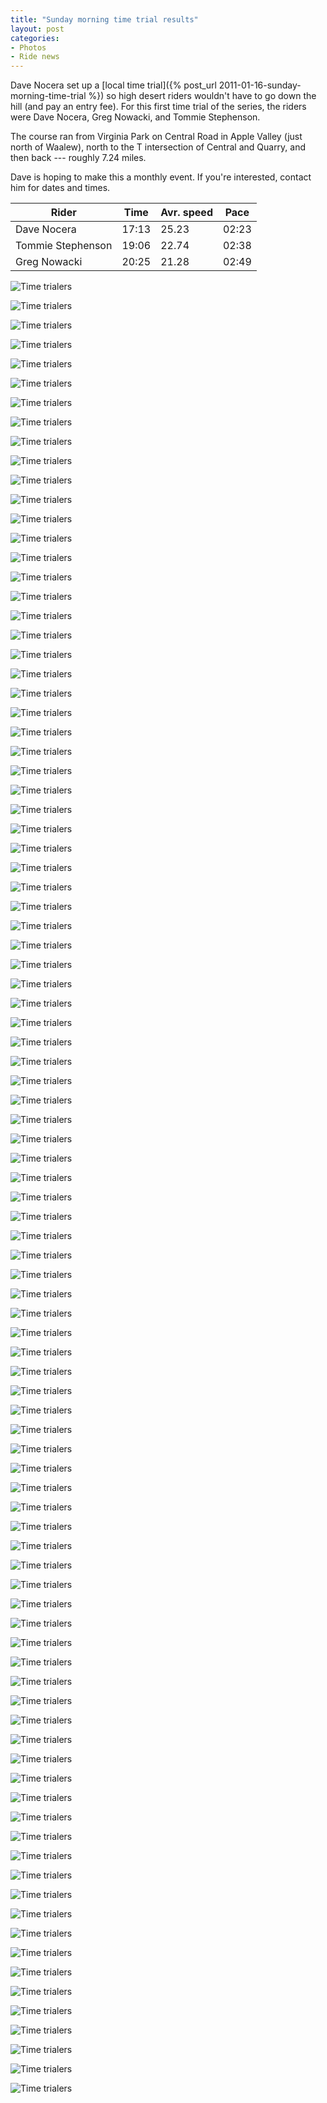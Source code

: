 ```yaml
---
title: "Sunday morning time trial results"
layout: post
categories:
- Photos
- Ride news
---
```


Dave Nocera set up a [local time trial]({% post_url 2011-01-16-sunday-morning-time-trial %}) so high desert riders wouldn't have to go down the hill (and pay an entry fee). For this first time trial of the series, the riders were Dave Nocera, Greg Nowacki, and Tommie Stephenson.

The course ran from Virginia Park on Central Road in Apple Valley (just north of Waalew), north to the T intersection of Central and Quarry, and then back --- roughly 7.24 miles.

Dave is hoping to make this a monthly event. If you're interested, contact him for dates and times.

<table>
	<thead>
		<tr>
			<th>Rider</th>
			<th>Time</th>
			<th>Avr. speed</th>
			<th>Pace</th>
		</tr>
	</thead>
	<tbody>
		<tr>
			<td>Dave Nocera</td>
			<td>17:13</td>
			<td>25.23</td>
			<td>02:23</td>
		</tr>
		<tr>
			<td>Tommie Stephenson</td>
			<td>19:06</td>
			<td>22.74</td>
			<td>02:38</td>
		</tr>
		<tr>
			<td>Greg Nowacki</td>
			<td>20:25</td>
			<td>21.28</td>
			<td>02:49</td>
		</tr>
	</tbody>
</table>

![Time trialers](/assets/img/2011/01/16-time-trials-008.jpg "16-time-trials-008.jpg")

![Time trialers](/assets/img/2011/01/16-time-trials-009.jpg "16-time-trials-009.jpg")

![Time trialers](/assets/img/2011/01/16-time-trials-010.jpg "16-time-trials-010.jpg")

![Time trialers](/assets/img/2011/01/16-time-trials-013.jpg "16-time-trials-013.jpg")

![Time trialers](/assets/img/2011/01/16-time-trials-014.jpg "16-time-trials-014.jpg")

![Time trialers](/assets/img/2011/01/16-time-trials-015.jpg "16-time-trials-015.jpg")

![Time trialers](/assets/img/2011/01/16-time-trials-016.jpg "16-time-trials-016.jpg")

![Time trialers](/assets/img/2011/01/16-time-trials-017.jpg "16-time-trials-017.jpg")

![Time trialers](/assets/img/2011/01/16-time-trials-018.jpg "16-time-trials-018.jpg")

![Time trialers](/assets/img/2011/01/16-time-trials-019.jpg "16-time-trials-019.jpg")

![Time trialers](/assets/img/2011/01/16-time-trials-020.jpg "16-time-trials-020.jpg")

![Time trialers](/assets/img/2011/01/16-time-trials-021.jpg "16-time-trials-021.jpg")

![Time trialers](/assets/img/2011/01/16-time-trials-022.jpg "16-time-trials-022.jpg")

![Time trialers](/assets/img/2011/01/16-time-trials-023.jpg "16-time-trials-023.jpg")

![Time trialers](/assets/img/2011/01/16-time-trials-024.jpg "16-time-trials-024.jpg")

![Time trialers](/assets/img/2011/01/16-time-trials-025.jpg "16-time-trials-025.jpg")

![Time trialers](/assets/img/2011/01/16-time-trials-026.jpg "16-time-trials-026.jpg")

![Time trialers](/assets/img/2011/01/16-time-trials-027.jpg "16-time-trials-027.jpg")

![Time trialers](/assets/img/2011/01/16-time-trials-028.jpg "16-time-trials-028.jpg")

![Time trialers](/assets/img/2011/01/16-time-trials-029.jpg "16-time-trials-029.jpg")

![Time trialers](/assets/img/2011/01/16-time-trials-030.jpg "16-time-trials-030.jpg")

![Time trialers](/assets/img/2011/01/16-time-trials-031.jpg "16-time-trials-031.jpg")

![Time trialers](/assets/img/2011/01/16-time-trials-032.jpg "16-time-trials-032.jpg")

![Time trialers](/assets/img/2011/01/16-time-trials-033.jpg "16-time-trials-033.jpg")

![Time trialers](/assets/img/2011/01/16-time-trials-035.jpg "16-time-trials-035.jpg")

![Time trialers](/assets/img/2011/01/16-time-trials-036.jpg "16-time-trials-036.jpg")

![Time trialers](/assets/img/2011/01/16-time-trials-037.jpg "16-time-trials-037.jpg")

![Time trialers](/assets/img/2011/01/16-time-trials-038.jpg "16-time-trials-038.jpg")

![Time trialers](/assets/img/2011/01/16-time-trials-039.jpg "16-time-trials-039.jpg")

![Time trialers](/assets/img/2011/01/16-time-trials-041.jpg "16-time-trials-041.jpg")

![Time trialers](/assets/img/2011/01/16-time-trials-042.jpg "16-time-trials-042.jpg")

![Time trialers](/assets/img/2011/01/16-time-trials-044.jpg "16-time-trials-044.jpg")

![Time trialers](/assets/img/2011/01/16-time-trials-045.jpg "16-time-trials-045.jpg")

![Time trialers](/assets/img/2011/01/16-time-trials-046.jpg "16-time-trials-046.jpg")

![Time trialers](/assets/img/2011/01/16-time-trials-047.jpg "16-time-trials-047.jpg")

![Time trialers](/assets/img/2011/01/16-time-trials-048.jpg "16-time-trials-048.jpg")

![Time trialers](/assets/img/2011/01/16-time-trials-049.jpg "16-time-trials-049.jpg")

![Time trialers](/assets/img/2011/01/16-time-trials-050.jpg "16-time-trials-050.jpg")

![Time trialers](/assets/img/2011/01/16-time-trials-051.jpg "16-time-trials-051.jpg")

![Time trialers](/assets/img/2011/01/16-time-trials-052.jpg "16-time-trials-052.jpg")

![Time trialers](/assets/img/2011/01/16-time-trials-053.jpg "16-time-trials-053.jpg")

![Time trialers](/assets/img/2011/01/16-time-trials-054.jpg "16-time-trials-054.jpg")

![Time trialers](/assets/img/2011/01/16-time-trials-055.jpg "16-time-trials-055.jpg")

![Time trialers](/assets/img/2011/01/16-time-trials-056.jpg "16-time-trials-056.jpg")

![Time trialers](/assets/img/2011/01/16-time-trials-057.jpg "16-time-trials-057.jpg")

![Time trialers](/assets/img/2011/01/16-time-trials-059.jpg "16-time-trials-059.jpg")

![Time trialers](/assets/img/2011/01/16-time-trials-060.jpg "16-time-trials-060.jpg")

![Time trialers](/assets/img/2011/01/16-time-trials-061.jpg "16-time-trials-061.jpg")

![Time trialers](/assets/img/2011/01/16-time-trials-062.jpg "16-time-trials-062.jpg")

![Time trialers](/assets/img/2011/01/16-time-trials-063.jpg "16-time-trials-063.jpg")

![Time trialers](/assets/img/2011/01/16-time-trials-064.jpg "16-time-trials-064.jpg")

![Time trialers](/assets/img/2011/01/16-time-trials-065.jpg "16-time-trials-065.jpg")

![Time trialers](/assets/img/2011/01/16-time-trials-066.jpg "16-time-trials-066.jpg")

![Time trialers](/assets/img/2011/01/16-time-trials-067.jpg "16-time-trials-067.jpg")

![Time trialers](/assets/img/2011/01/16-time-trials-068.jpg "16-time-trials-068.jpg")

![Time trialers](/assets/img/2011/01/16-time-trials-069.jpg "16-time-trials-069.jpg")

![Time trialers](/assets/img/2011/01/16-time-trials-070.jpg "16-time-trials-070.jpg")

![Time trialers](/assets/img/2011/01/16-time-trials-073.jpg "16-time-trials-073.jpg")

![Time trialers](/assets/img/2011/01/16-time-trials-074.jpg "16-time-trials-074.jpg")

![Time trialers](/assets/img/2011/01/16-time-trials-075.jpg "16-time-trials-075.jpg")

![Time trialers](/assets/img/2011/01/16-time-trials-076.jpg "16-time-trials-076.jpg")

![Time trialers](/assets/img/2011/01/16-time-trials-077.jpg "16-time-trials-077.jpg")

![Time trialers](/assets/img/2011/01/16-time-trials-078.jpg "16-time-trials-078.jpg")

![Time trialers](/assets/img/2011/01/16-time-trials-079.jpg "16-time-trials-079.jpg")

![Time trialers](/assets/img/2011/01/16-time-trials-080.jpg "16-time-trials-080.jpg")

![Time trialers](/assets/img/2011/01/16-time-trials-081.jpg "16-time-trials-081.jpg")

![Time trialers](/assets/img/2011/01/16-time-trials-084.jpg "16-time-trials-084.jpg")

![Time trialers](/assets/img/2011/01/16-time-trials-086.jpg "16-time-trials-086.jpg")

![Time trialers](/assets/img/2011/01/16-time-trials-087.jpg "16-time-trials-087.jpg")

![Time trialers](/assets/img/2011/01/16-time-trials-089.jpg "16-time-trials-089.jpg")

![Time trialers](/assets/img/2011/01/16-time-trials-090.jpg "16-time-trials-090.jpg")

![Time trialers](/assets/img/2011/01/16-time-trials-091.jpg "16-time-trials-091.jpg")

![Time trialers](/assets/img/2011/01/16-time-trials-092.jpg "16-time-trials-092.jpg")

![Time trialers](/assets/img/2011/01/16-time-trials-093.jpg "16-time-trials-093.jpg")

![Time trialers](/assets/img/2011/01/16-time-trials-094.jpg "16-time-trials-094.jpg")

![Time trialers](/assets/img/2011/01/16-time-trials-095.jpg "16-time-trials-095.jpg")

![Time trialers](/assets/img/2011/01/16-time-trials-096.jpg "16-time-trials-096.jpg")

![Time trialers](/assets/img/2011/01/16-time-trials-097.jpg "16-time-trials-097.jpg")

![Time trialers](/assets/img/2011/01/16-time-trials-103.jpg "16-time-trials-103.jpg")

![Time trialers](/assets/img/2011/01/16-time-trials-107.jpg "16-time-trials-107.jpg")

![Time trialers](/assets/img/2011/01/16-time-trials-108.jpg "16-time-trials-108.jpg")

![Time trialers](/assets/img/2011/01/16-time-trials-109.jpg "16-time-trials-109.jpg")

![Time trialers](/assets/img/2011/01/16-time-trials-111.jpg "16-time-trials-111.jpg")

![Time trialers](/assets/img/2011/01/16-time-trials-113.jpg "16-time-trials-113.jpg")

![Time trialers](/assets/img/2011/01/16-time-trials-114.jpg "16-time-trials-114.jpg")

![Time trialers](/assets/img/2011/01/16-time-trials-115.jpg "16-time-trials-115.jpg")

![Time trialers](/assets/img/2011/01/16-time-trials-116.jpg "16-time-trials-116.jpg")

![Time trialers](/assets/img/2011/01/16-time-trials-118.jpg "16-time-trials-118.jpg")

![Time trialers](/assets/img/2011/01/16-time-trials-120.jpg "16-time-trials-120.jpg")

![Time trialers](/assets/img/2011/01/16-time-trials-122.jpg "16-time-trials-122.jpg")

![Time trialers](/assets/img/2011/01/16-time-trials-123.jpg "16-time-trials-123.jpg")

![Time trialers](/assets/img/2011/01/16-time-trials-124.jpg "16-time-trials-124.jpg")

![Time trialers](/assets/img/2011/01/16-time-trials-125.jpg "16-time-trials-125.jpg")

![Time trialers](/assets/img/2011/01/16-time-trials-126.jpg "16-time-trials-126.jpg")




